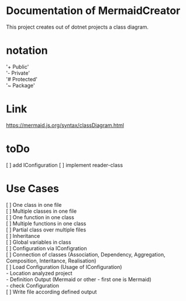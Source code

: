 # Documentation of MermaidCreator
This project creates out of dotnet projects a class diagram.

# notation
'+ Public'  
'- Private'  
'# Protected'  
'~ Package'

# Link
https://mermaid.js.org/syntax/classDiagram.html

# toDo
[ ] add IConfiguration
[ ] implement reader-class

# Use Cases
[ ] One class in one file  
[ ] Multiple classes in one file  
[ ] One function in one class  
[ ] Multiple functions in one class  
[ ] Partial class over multiple files  
[ ] Inheritance  
[ ] Global variables in class  
[ ] Configuration via IConfigration  
[ ] Connection of classes (Association, Dependency, Aggregation, Composition, Interitance, Realisation)  
[ ] Load Configuration (Usage of IConfiguration)  
	- Location analyzed project  
	- Definition Output (Mermaid or other - first one is Mermaid)  
	- check Configuration  
[ ] Write file according defined output  